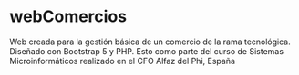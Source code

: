 # webComercios
Web creada para la gestión básica de un comercio de la rama tecnológica. Diseñado con Bootstrap 5 y PHP. Esto como parte del curso de Sistemas Microinformáticos realizado en el CFO Alfaz del Phi, España 

